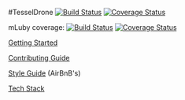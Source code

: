 #TesselDrone [![Build Status](https://secure.travis-ci.org/ConnectedMachines/MadProps.png)](http://travis-ci.org/ConnectedMachines/MadProps) [![Coverage Status](https://img.shields.io/coveralls/ConnectedMachines/MadProps.svg)](https://coveralls.io/r/ConnectedMachines/MadProps)

mLuby coverage: [![Build Status](https://secure.travis-ci.org/mLuby/MadProps.png)](http://travis-ci.org/ConnectedMachines/MadProps) [![Coverage Status](https://img.shields.io/coveralls/mLuby/MadProps.svg)](https://coveralls.io/r/mLuby/MadProps)

[Getting Started](docs/GETTING-STARTED.md)

[Contributing Guide](docs/CONTRIBUTING.md)

[Style Guide](https://github.com/airbnb/javascript) (AirBnB's)

[Tech Stack](docs/TECH-STACK.md)
